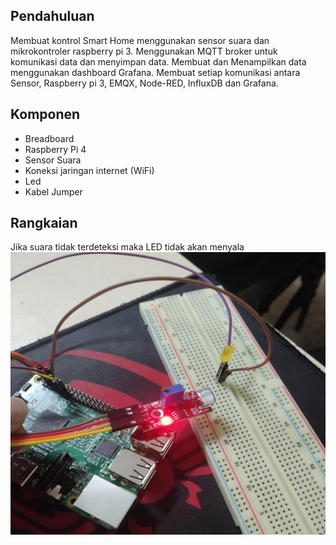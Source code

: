 ## Pendahuluan

Membuat kontrol Smart Home menggunakan sensor suara dan mikrokontroler raspberry pi 3.
Menggunakan MQTT broker untuk komunikasi data dan menyimpan data.
Membuat dan Menampilkan data menggunakan dashboard Grafana.
Membuat setiap komunikasi antara Sensor, Raspberry pi 3, EMQX, Node-RED, InfluxDB dan Grafana.

## Komponen

- Breadboard
- Raspberry Pi 4
- Sensor Suara
- Koneksi jaringan internet (WiFi)
- Led
- Kabel Jumper

## Rangkaian

Jika suara tidak terdeteksi maka LED tidak akan menyala
<img src="images/suara_tidak_terdeteksi.jpg">
